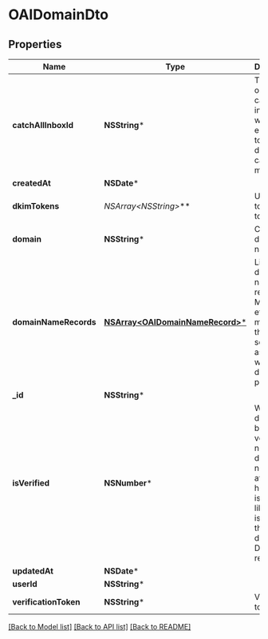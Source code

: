 # OAIDomainDto

## Properties
Name | Type | Description | Notes
------------ | ------------- | ------------- | -------------
**catchAllInboxId** | **NSString*** | The optional catch all inbox that will receive emails sent to the domain that cannot be matched. | [optional] 
**createdAt** | **NSDate*** |  | 
**dkimTokens** | **NSArray&lt;NSString*&gt;*** | Unique token DKIM tokens | [optional] 
**domain** | **NSString*** | Custom domain name | [optional] 
**domainNameRecords** | [**NSArray&lt;OAIDomainNameRecord&gt;***](OAIDomainNameRecord) | List of DNS domain name records (C, MX, TXT) etc that you must add to the DNS server associated with your domain provider. | [optional] 
**_id** | **NSString*** |  | 
**isVerified** | **NSNumber*** | Whether domain has been verified or not. If the domain is not verified after 72 hours there is most likely an issue with the domains DNS records. | [optional] 
**updatedAt** | **NSDate*** |  | 
**userId** | **NSString*** |  | 
**verificationToken** | **NSString*** | Verification tokens | [optional] 

[[Back to Model list]](../README#documentation-for-models) [[Back to API list]](../README#documentation-for-api-endpoints) [[Back to README]](../README)


